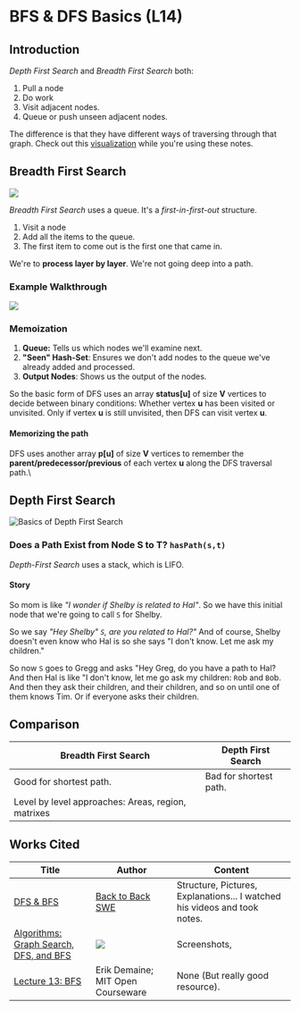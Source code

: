 # BFS & DFS Basics (L14)

## Introduction

_Depth First Search_ and _Breadth First Search_ both:

1. Pull a node
2. Do work
3. Visit adjacent nodes.
4. Queue or push unseen adjacent nodes.&#x20;

The difference is that they have different ways of traversing through that graph. Check out this [visualization](https://visualgo.net/en/dfsbfs) while you're using these notes.

## Breadth First Search

![](<../../../.gitbook/assets/image (72).png>)

_Breadth First Search_ uses a queue. It's a _first-in-first-out_ structure.&#x20;

1. Visit a node
2. Add all the items to the queue.&#x20;
3. The first item to come out is the first one that came in.

We're to **process layer by layer**. We're not going deep into a path.

### Example Walkthrough

![](<../../../.gitbook/assets/image (73).png>)

### Memoization

1. **Queue:** Tells us which nodes we'll examine next.
2. **"Seen" Hash-Set**: Ensures we don't add nodes to the queue we've already added and processed.
3. **Output Nodes**: Shows us the output of the nodes.

So the basic form of DFS uses an array **status\[u]** of size **V** vertices to decide between binary conditions: Whether vertex **u** has been visited or unvisited. Only if vertex **u** is still unvisited, then DFS can visit vertex **u**.

#### Memorizing the path

DFS uses another array **p\[u]** of size **V** vertices to remember the **parent/predecessor/previous** of each vertex **u** along the DFS traversal path.\




## Depth First Search

![Basics of Depth First Search](<../../../.gitbook/assets/image (77).png>)

### Does a Path Exist from Node S to T? `hasPath(s,t)`

_Depth-First Search_ uses a stack, which is LIFO.

#### Story

So mom is like _"I wonder if Shelby is related to Hal"_. So we have this initial node that we're going to call `S` for Shelby.

So we say _"Hey Shelby" `S`, are you related to Hal?"_ And of course, Shelby doesn't even know who Hal is so she says "I don't know. Let me ask my children."

So now `S` goes to Gregg and asks "Hey Greg, do you have a path to Hal? And then Hal is like "I don't know, let me go ask my children: `R`ob and `B`ob. And then they ask their children, and their children, and so on until one of them knows Tim. Or if everyone asks their children.

&#x20;

## Comparison

| Breadth First Search                               | Depth First Search     |
| -------------------------------------------------- | ---------------------- |
| Good for shortest path.                            | Bad for shortest path. |
| Level by level approaches: Areas, region, matrixes |                        |

## Works Cited

| Title                                                                                         | Author                                                                                                     | Content                                                                   |
| --------------------------------------------------------------------------------------------- | ---------------------------------------------------------------------------------------------------------- | ------------------------------------------------------------------------- |
| [DFS & BFS](https://www.youtube.com/watch?v=TIbUeeksXcI)                                      | [Back to Back SWE](https://backtobackswe.com/platform/content/depth-first-search-and-breadth-first-search) | Structure, Pictures, Explanations... I watched his videos and took notes. |
| [Algorithms: Graph Search, DFS, and BFS](https://www.youtube.com/watch?v=zaBhtODEL0w\&t=209s) | ![](<../../../.gitbook/assets/image (75).png>)                                                             | Screenshots,                                                              |
| [Lecture 13: BFS](https://www.youtube.com/watch?v=s-CYnVz-uh4\&t=2s)                          | Erik Demaine; MIT Open Courseware                                                                          | None (But really good resource).                                          |

